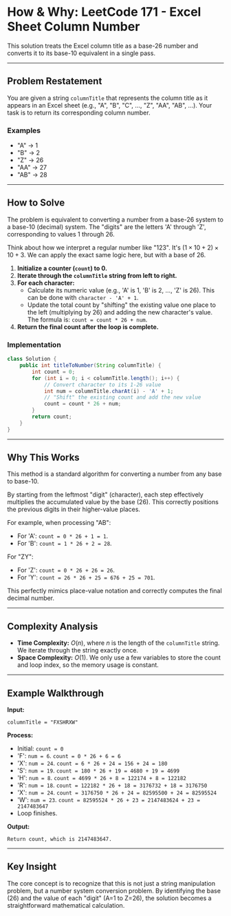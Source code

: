 # How & Why: LeetCode 171 - Excel Sheet Column Number

This solution treats the Excel column title as a base-26 number and converts it to its base-10 equivalent in a single pass.

---

## Problem Restatement

You are given a string `columnTitle` that represents the column title as it appears in an Excel sheet (e.g., "A", "B", "C", ..., "Z", "AA", "AB", ...). Your task is to return its corresponding column number.

### Examples

- "A" → 1
- "B" → 2
- "Z" → 26
- "AA" → 27
- "AB" → 28

---

## How to Solve

The problem is equivalent to converting a number from a base-26 system to a base-10 (decimal) system. The "digits" are the letters 'A' through 'Z', corresponding to values 1 through 26.

Think about how we interpret a regular number like "123". It's $(1 \times 10 + 2) \times 10 + 3$. We can apply the exact same logic here, but with a base of 26.

1. **Initialize a counter (`count`) to 0.**
2. **Iterate through the `columnTitle` string from left to right.**
3. **For each character:**
    - Calculate its numeric value (e.g., 'A' is 1, 'B' is 2, ..., 'Z' is 26). This can be done with `character - 'A' + 1`.
    - Update the total count by "shifting" the existing value one place to the left (multiplying by 26) and adding the new character's value. The formula is: `count = count * 26 + num`.
4. **Return the final count after the loop is complete.**

### Implementation

```java
class Solution {
    public int titleToNumber(String columnTitle) {
        int count = 0;
        for (int i = 0; i < columnTitle.length(); i++) {
            // Convert character to its 1-26 value
            int num = columnTitle.charAt(i) - 'A' + 1;
            // "Shift" the existing count and add the new value
            count = count * 26 + num;
        }
        return count;
    }
}
```

---

## Why This Works

This method is a standard algorithm for converting a number from any base to base-10.

By starting from the leftmost "digit" (character), each step effectively multiplies the accumulated value by the base (26). This correctly positions the previous digits in their higher-value places.

For example, when processing "AB":
- For 'A': `count = 0 * 26 + 1 = 1`.
- For 'B': `count = 1 * 26 + 2 = 28`.

For "ZY":
- For 'Z': `count = 0 * 26 + 26 = 26`.
- For 'Y': `count = 26 * 26 + 25 = 676 + 25 = 701`.

This perfectly mimics place-value notation and correctly computes the final decimal number.

---

## Complexity Analysis

- **Time Complexity:** $O(n)$, where $n$ is the length of the `columnTitle` string. We iterate through the string exactly once.
- **Space Complexity:** $O(1)$. We only use a few variables to store the count and loop index, so the memory usage is constant.

---

## Example Walkthrough

**Input:**
```
columnTitle = "FXSHRXW"
```

**Process:**

- Initial: `count = 0`
- 'F': `num = 6`. `count = 0 * 26 + 6 = 6`
- 'X': `num = 24`. `count = 6 * 26 + 24 = 156 + 24 = 180`
- 'S': `num = 19`. `count = 180 * 26 + 19 = 4680 + 19 = 4699`
- 'H': `num = 8`. `count = 4699 * 26 + 8 = 122174 + 8 = 122182`
- 'R': `num = 18`. `count = 122182 * 26 + 18 = 3176732 + 18 = 3176750`
- 'X': `num = 24`. `count = 3176750 * 26 + 24 = 82595500 + 24 = 82595524`
- 'W': `num = 23`. `count = 82595524 * 26 + 23 = 2147483624 + 23 = 2147483647`
- Loop finishes.

**Output:**
```
Return count, which is 2147483647.
```

---

## Key Insight

The core concept is to recognize that this is not just a string manipulation problem, but a number system conversion problem. By identifying the base (26) and the value of each "digit" (A=1 to Z=26), the solution becomes a straightforward mathematical calculation.